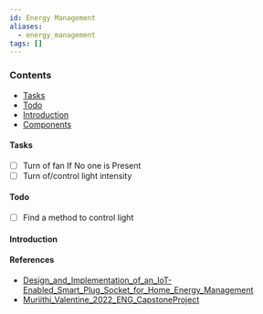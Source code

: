 ```yaml
---
id: Energy Management
aliases:
  - energy_management
tags: []
---
```



<!-- 2024-03-29 -->

### Contents
- [Tasks](#tasks)
- [Todo](#Todo)
- [Introduction](#introduction)
- [Components](#Components)
#### Tasks
- [ ] Turn of fan If No one is Present
- [ ] Turn of/control light intensity 

#### Todo
- [ ] Find a method to control light 




#### Introduction


#### References
- [Design_and_Implementation_of_an_IoT-Enabled_Smart_Plug_Socket_for_Home_Energy_Management](Projects/Iot_based_smart_energy_management_system/Files/PDFs/Design_and_Implementation_of_an_IoT-Enabled_Smart_Plug_Socket_for_Home_Energy_Management.pdf)
- [Muriithi_Valentine_2022_ENG_CapstoneProject](Projects/Iot_based_smart_energy_management_system/Files/PDFs/Muriithi_Valentine_2022_ENG_CapstoneProject.pdf)





